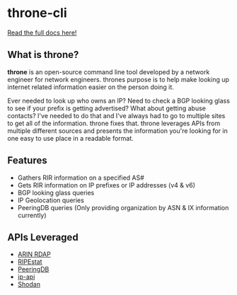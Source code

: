 # throne-cli

[Read the full docs here!](https://www.throne.dev/docs/introduction)

## What is throne?
**throne** is an open-source command line tool developed by a network engineer for network engineers. thrones purpose is to help make looking up
internet related information easier on the person doing it. 

Ever needed to look up who owns an IP? Need to check a BGP looking glass to see if your prefix is getting advertised? What about getting abuse contacts? 
I've needed to do that and I've always had to go to multiple sites to get all of the information. throne fixes that. throne leverages APIs from 
multiple different sources and presents the information you're looking for in one easy to use place in a readable format.

## Features

- Gathers RIR information on a specified AS#
- Gets RIR information on IP prefixes or IP addresses (v4 & v6)
- BGP looking glass queries
- IP Geolocation queries
- PeeringDB queries (Only providing organization by ASN & IX information currently)

## APIs Leveraged

- [ARIN RDAP](https://www.arin.net/resources/registry/whois/rdap/)
- [RIPEstat](https://stat.ripe.net/docs/data_api)
- [PeeringDB](https://www.peeringdb.com/apidocs/)
- [ip-api](https://ip-api.com/)
- [Shodan](https://developer.shodan.io/api/introduction)
